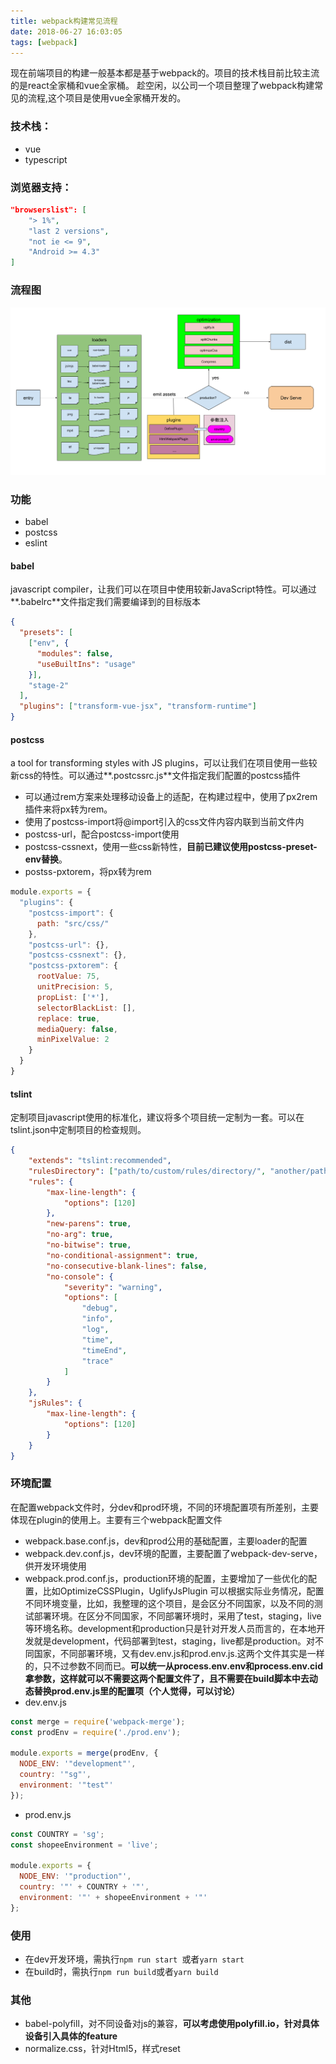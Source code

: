 ```yaml
---
title: webpack构建常见流程
date: 2018-06-27 16:03:05
tags: [webpack]
---
```


现在前端项目的构建一般基本都是基于webpack的。项目的技术栈目前比较主流的是react全家桶和vue全家桶。
趁空闲，以公司一个项目整理了webpack构建常见的流程,这个项目是使用vue全家桶开发的。

### 技术栈：

* vue
* typescript

### 浏览器支持：

````json
"browserslist": [
    "> 1%",
    "last 2 versions",
    "not ie <= 9",
    "Android >= 4.3"
]
````
<!--more-->
### 流程图

![](./webpack_build.png)

### 功能

* babel
* postcss
* eslint

#### babel
javascript compiler，让我们可以在项目中使用较新JavaScript特性。可以通过**.babelrc**文件指定我们需要编译到的目标版本
````json
{
  "presets": [
    ["env", {
      "modules": false,
      "useBuiltIns": "usage"
    }],
    "stage-2"
  ],
  "plugins": ["transform-vue-jsx", "transform-runtime"]
}
````

#### postcss
a tool for transforming styles with JS plugins，可以让我们在项目使用一些较新css的特性。可以通过**.postcssrc.js**文件指定我们配置的postcss插件
* 可以通过rem方案来处理移动设备上的适配，在构建过程中，使用了px2rem插件来将px转为rem。
* 使用了postcss-import将@import引入的css文件内容内联到当前文件内
* postcss-url，配合postcss-import使用
* postcss-cssnext，使用一些css新特性，**目前已建议使用postcss-preset-env替换**。
* postss-pxtorem，将px转为rem

````js
module.exports = {
  "plugins": {
    "postcss-import": {
      path: "src/css/"
    },
    "postcss-url": {},
    "postcss-cssnext": {},
    "postcss-pxtorem": {
      rootValue: 75,
      unitPrecision: 5,
      propList: ['*'],
      selectorBlackList: [],
      replace: true,
      mediaQuery: false,
      minPixelValue: 2
    }
  }
}
````

#### tslint
定制项目javascript使用的标准化，建议将多个项目统一定制为一套。可以在tslint.json中定制项目的检查规则。
```json
{
    "extends": "tslint:recommended",
    "rulesDirectory": ["path/to/custom/rules/directory/", "another/path/"],
    "rules": {
        "max-line-length": {
            "options": [120]
        },
        "new-parens": true,
        "no-arg": true,
        "no-bitwise": true,
        "no-conditional-assignment": true,
        "no-consecutive-blank-lines": false,
        "no-console": {
            "severity": "warning",
            "options": [
                "debug",
                "info",
                "log",
                "time",
                "timeEnd",
                "trace"
            ]
        }
    },
    "jsRules": {
        "max-line-length": {
            "options": [120]
        }
    }
}
```
### 环境配置
在配置webpack文件时，分dev和prod环境，不同的环境配置项有所差别，主要体现在plugin的使用上。主要有三个webpack配置文件

* webpack.base.conf.js，dev和prod公用的基础配置，主要loader的配置
* webpack.dev.conf.js，dev环境的配置，主要配置了webpack-dev-serve，供开发环境使用
* webpack.prod.conf.js，production环境的配置，主要增加了一些优化的配置，比如OptimizeCSSPlugin，UglifyJsPlugin
可以根据实际业务情况，配置不同环境变量，比如，我整理的这个项目，是会区分不同国家，以及不同的测试部署环境。在区分不同国家，不同部署环境时，采用了test，staging，live等环境名称。development和production只是针对开发人员而言的，在本地开发就是development，代码部署到test，staging，live都是production。对不同国家，不同部署环境，又有dev.env.js和prod.env.js.这两个文件其实是一样的，只不过参数不同而已。**可以统一从process.env.env和process.env.cid拿参数，这样就可以不需要这两个配置文件了，且不需要在build脚本中去动态替换prod.env.js里的配置项（个人觉得，可以讨论）**
* dev.env.js

````javascript
const merge = require('webpack-merge');
const prodEnv = require('./prod.env');

module.exports = merge(prodEnv, {
  NODE_ENV: '"development"',
  country: '"sg"',
  environment: '"test"'
});
````

* prod.env.js

```javascript
const COUNTRY = 'sg';
const shopeeEnvironment = 'live';

module.exports = {
  NODE_ENV: '"production"',
  country: '"' + COUNTRY + '"',
  environment: '"' + shopeeEnvironment + '"'
};

```

### 使用

* 在dev开发环境，需执行`npm run start `或者`yarn start`
* 在build时，需执行`npm run build`或者`yarn build`

### 其他

* babel-polyfill，对不同设备对js的兼容，**可以考虑使用polyfill.io，针对具体设备引入具体的feature**
* normalize.css，针对Html5，样式reset